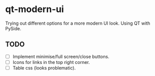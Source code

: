 # qt-modern-ui
Trying out different options for a more modern UI look. Using QT with PySide.

## TODO
-[ ] Implement minimise/full screen/close buttons.
-[ ] Icons for links in the top right corner.
-[ ] Table css (looks problematic).
